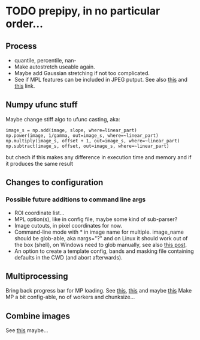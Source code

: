 # TODO prepipy, in no particular order...

## Process

* quantile, percentile, nan-
* Make autostretch useable again.
* Maybe add Gaussian stretching if not too complicated.
* See if MPL features can be included in JPEG putput. See also [this](https://stackoverflow.com/questions/57316491/how-to-convert-matplotlib-figure-to-pil-image-object-without-saving-image) and [this](https://stackoverflow.com/questions/3938676/python-save-matplotlib-figure-on-an-pil-image-object) link.

## Numpy ufunc stuff

Maybe change stiff algo to ufunc casting, aka:

    image_s = np.add(image, slope, where=linear_part)
    np.power(image, 1/gamma, out=image_s, where=~linear_part)
    np.multiply(image_s, offset + 1, out=image_s, where=~linear_part)
    np.subtract(image_s, offset, out=image_s, where=~linear_part)

but chech if this makes any difference in execution time and memory and if it produces the same result

## Changes to configuration

### Possible future additions to command line args

* ROI coordinate list...
* MPL option(s), like in config file, maybe some kind of sub-parser?
* Image cutouts, in pixel coordinates for now.
* Command-line mode with \* in image name for multiple. image_name should be glob-able, aka nargs="?" and on Linux it should work out of the box (shell), on Windows need to glob manually, see also [this post](https://stackoverflow.com/a/71353522/8467078).
* An option to create a template config, bands and masking file containing defaults in the CWD (and abort afterwards).

## Multiprocessing

Bring back progress bar for MP loading. See [this](https://stackoverflow.com/questions/57354700/starmap-combined-with-tqdm), [this](https://stackoverflow.com/questions/41920124/multiprocessing-use-tqdm-to-display-a-progress-bar) and maybe [this](https://tqdm.github.io/docs/contrib.concurrent/)
Make MP a bit config-able, no of workers and chunksize...


## Combine images

See [this](https://note.nkmk.me/en/python-pillow-concat-images/) maybe...
